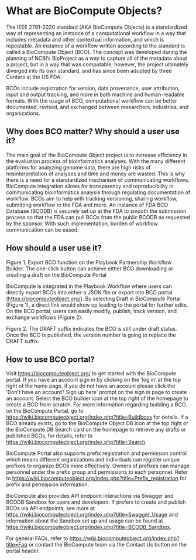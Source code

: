 # What are BioCompute Objects?
The IEEE 2791-2020 standard (AKA BioCompute Objects) is a standardized way of representing an instance of a computational workflow in a way that includes metadata and other contextual information, and which is repeatable. An instance of a workflow written according to the standard is called a BioCompute Object (BCO). The concept was developed during the planning of NCBI’s BioProject as a way to capture all of the metadata about a project, but in a way that was computable; however, the project ultimately diverged into its own standard, and has since been adopted by three Centers at the US FDA.

BCOs include registration for version, data provenance, user attribution, input and output tracking, and more in both machine and human-readable formats. With the usage of BCO, computational workflow can be better documented, revised, and exchanged between researchers, industries, and organizations. 

## Why does BCO matter? Why should a user use it?
The main goal of the BioCompute Object project is to increase efficiency in the evaluation process of bioinformatics analyses. With the many different platforms for analyzing genome data, there are high risks of misinterpretation of analyses and time and money are wasted. This is why there is a need for a standardized mechanism of communicating workflows. BioCompute integration allows for transparency and reproducibility in communicating bioinformatics analysis through regulating documentation of workflow. BCOs aim to help with tracking versioning, sharing workflow, submitting workflow to the FDA and more. An instance of FDA BCO Database (BCODB) is securely set up at the FDA to smooth the submission process so that the FDA can pull BCOs from the public BCODB as requested by the sponsor. With such implementation, burden of workflow communication can be eased.  

## How should a user use it?

Figure 1. Export BCO function on the Playbook Partnership Workflow Builder. The one-click button can achieve either BCO downloading or creating a draft on the BioCompute Portal

BioCompute is integrated in the Playbook Workflow where users can directly export BCOs into either a JSON file or export into BCO portal (https://biocomputeobject.org/). By selecting Draft in BioCompute Portal (Figure 1), a direct link would show up leading to the portal for further edits. On the BCO portal, users can easily modify, publish, track version, and exchange workflows (Figure 2). 








Figure 2. The DRAFT suffix indicates the BCO is still under draft status. Once the BCO is published, the version number is going to replace the DRAFT suffix. 

## How to use BCO portal? 
Visit https://biocomputeobject.org/ to get started with the BioCompute portal. If you have an account sign in by clicking on the ‘log in’ at the top right of the home page, if you do not have an account please click the ‘Don't have an account? Sign up here’ prompt on the sign in page to create an account. Select the BCO builder icon at the top right of the homepage to create a BCO from scratch. For more information regarding building a BCO on the BioCompute Portal, go to https://wiki.biocomputeobject.org/index.php?title=Buildbcos for details. If a BCO already exists, go to the BioCompute Object DB icon at the top right or the BioCompute DB Search card on the homepage to retrieve any drafts or published BCOs, for details, refer to https://wiki.biocomputeobject.org/index.php?title=Search. 

BioCompute Portal also supports prefix registration and permission control which means different organizations and individuals can register unique prefixes to organize BCOs more effectively. Owners of prefixes can manage personnel under the prefix group and permissions to each personnel. Refer to https://wiki.biocomputeobject.org/index.php?title=Prefix_registration for prefix and permission information. 

BioCompute also provides API endpoint interactions via Swagger and BCODB Sandbox for users and developers. If prefers to create and publish BCOs via API endpoints, see more at https://wiki.biocomputeobject.org/index.php?title=Swagger_Usage and information about the Sandbox set up and usage can be found at https://wiki.biocomputeobject.org/index.php?title=BCODB_Sandbox. 

For general FAQs, refer to https://wiki.biocomputeobject.org/index.php?title=Faq or contact the BioCompute team via the Contact Us button on the portal header. 
